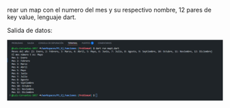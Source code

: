 rear un map con el numero del mes y su respectivo nombre, 12 pares de key value, lenguaje dart.

Salida de datos:

![alt text](image-7.png)